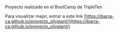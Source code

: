 Proyecto realizado en el BootCamp de TripleTen

Para visualizar mejor, entrar a este link [https://ibarra-ca.github.io/proyecto_oilygiant/](https://ibarra-ca.github.io/proyecto_oilygiant/) 
